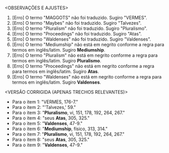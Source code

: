 <OBSERVAÇÕES E AJUSTES>
1. [Erro] O termo "MAGGOTS" não foi traduzido. Sugiro "VERMES".
2. [Erro] O termo "Maybes" não foi traduzido. Sugiro "Talvezes".
3. [Erro] O termo "Pluralism" não foi traduzido. Sugiro "Pluralismo".
4. [Erro] O termo "Proceedings" não foi traduzido. Sugiro "Atas".
5. [Erro] O termo "Waldenses" não foi traduzido. Sugiro "Valdenses".
6. [Erro] O termo "Mediumship" não está em negrito conforme a regra para termos em inglês/latim. Sugiro **Mediumship**.
7. [Erro] O termo "Pluralism" não está em negrito conforme a regra para termos em inglês/latim. Sugiro **Pluralismo**.
8. [Erro] O termo "Proceedings" não está em negrito conforme a regra para termos em inglês/latim. Sugiro **Atas**.
9. [Erro] O termo "Waldenses" não está em negrito conforme a regra para termos em inglês/latim. Sugiro **Valdenses**.

<VERSÃO CORRIGIDA (APENAS TRECHOS RELEVANTES)>
- Para o item 1: "VERMES, 176-7."
- Para o item 2: "'Talvezes,' 59."
- Para o item 3: "**Pluralismo**, vi, 151, 178, 192, 264, 267."
- Para o item 4: "seus **Atas**, 305, 325."
- Para o item 5: "**Valdenses**, 47-9."
- Para o item 6: "**Mediumship**, físico, 313, 314."
- Para o item 7: "**Pluralismo**, vi, 151, 178, 192, 264, 267."
- Para o item 8: "seus **Atas**, 305, 325."
- Para o item 9: "**Valdenses**, 47-9."